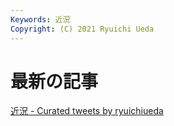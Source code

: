 ```yaml
---
Keywords: 近況
Copyright: (C) 2021 Ryuichi Ueda
---
```


# 最新の記事

<div class="row">
    <div class="col-md-6">
        <!--TOP10-->
    </div>
    <div class="col-md-6">
        <a class="twitter-timeline" href="https://twitter.com/ryuichiueda/timelines/1558672669226110976?ref_src=twsrc%5Etfw">近況 - Curated tweets by ryuichiueda</a><script async src="https://platform.twitter.com/widgets.js" charset="utf-8"></script>
    </div>
</div>
